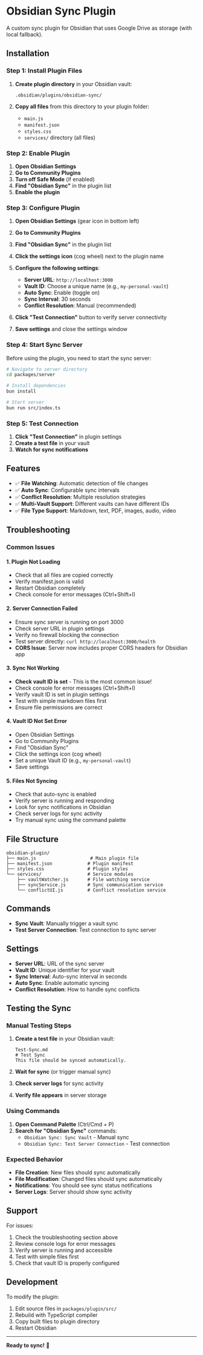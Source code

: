 # Obsidian Sync Plugin

A custom sync plugin for Obsidian that uses Google Drive as storage (with local fallback).

## Installation

### Step 1: Install Plugin Files

1. **Create plugin directory** in your Obsidian vault:
   ```
   .obsidian/plugins/obsidian-sync/
   ```

2. **Copy all files** from this directory to your plugin folder:
   - `main.js`
   - `manifest.json`
   - `styles.css`
   - `services/` directory (all files)

### Step 2: Enable Plugin

1. **Open Obsidian Settings**
2. **Go to Community Plugins**
3. **Turn off Safe Mode** (if enabled)
4. **Find "Obsidian Sync"** in the plugin list
5. **Enable the plugin**

### Step 3: Configure Plugin

1. **Open Obsidian Settings** (gear icon in bottom left)
2. **Go to Community Plugins**
3. **Find "Obsidian Sync"** in the plugin list
4. **Click the settings icon** (cog wheel) next to the plugin name
5. **Configure the following settings**:
   - **Server URL**: `http://localhost:3000`
   - **Vault ID**: Choose a unique name (e.g., `my-personal-vault`)
   - **Auto Sync**: Enable (toggle on)
   - **Sync Interval**: 30 seconds
   - **Conflict Resolution**: Manual (recommended)

6. **Click "Test Connection"** button to verify server connectivity
7. **Save settings** and close the settings window

### Step 4: Start Sync Server

Before using the plugin, you need to start the sync server:

```bash
# Navigate to server directory
cd packages/server

# Install dependencies
bun install

# Start server
bun run src/index.ts
```

### Step 5: Test Connection

1. **Click "Test Connection"** in plugin settings
2. **Create a test file** in your vault
3. **Watch for sync notifications**

## Features

- ✅ **File Watching**: Automatic detection of file changes
- ✅ **Auto Sync**: Configurable sync intervals
- ✅ **Conflict Resolution**: Multiple resolution strategies
- ✅ **Multi-Vault Support**: Different vaults can have different IDs
- ✅ **File Type Support**: Markdown, text, PDF, images, audio, video

## Troubleshooting

### Common Issues

#### 1. Plugin Not Loading
- Check that all files are copied correctly
- Verify manifest.json is valid
- Restart Obsidian completely
- Check console for error messages (Ctrl+Shift+I)

#### 2. Server Connection Failed
- Ensure sync server is running on port 3000
- Check server URL in plugin settings
- Verify no firewall blocking the connection
- Test server directly: `curl http://localhost:3000/health`
- **CORS Issue**: Server now includes proper CORS headers for Obsidian app

#### 3. Sync Not Working
- **Check vault ID is set** - This is the most common issue!
- Check console for error messages (Ctrl+Shift+I)
- Verify vault ID is set in plugin settings
- Test with simple markdown files first
- Ensure file permissions are correct

#### 4. Vault ID Not Set Error
- Open Obsidian Settings
- Go to Community Plugins
- Find "Obsidian Sync"
- Click the settings icon (cog wheel)
- Set a unique Vault ID (e.g., `my-personal-vault`)
- Save settings

#### 5. Files Not Syncing
- Check that auto-sync is enabled
- Verify server is running and responding
- Look for sync notifications in Obsidian
- Check server logs for sync activity
- Try manual sync using the command palette

## File Structure

```
obsidian-plugin/
├── main.js                    # Main plugin file
├── manifest.json             # Plugin manifest
├── styles.css                # Plugin styles
└── services/                 # Service modules
    ├── vaultWatcher.js       # File watching service
    ├── syncService.js        # Sync communication service
    └── conflictUI.js         # Conflict resolution service
```

## Commands

- **Sync Vault**: Manually trigger a vault sync
- **Test Server Connection**: Test connection to sync server

## Settings

- **Server URL**: URL of the sync server
- **Vault ID**: Unique identifier for your vault
- **Sync Interval**: Auto-sync interval in seconds
- **Auto Sync**: Enable automatic syncing
- **Conflict Resolution**: How to handle sync conflicts

## Testing the Sync

### Manual Testing Steps

1. **Create a test file** in your Obsidian vault:
   ```
   Test-Sync.md
   # Test Sync
   This file should be synced automatically.
   ```

2. **Wait for sync** (or trigger manual sync)
3. **Check server logs** for sync activity
4. **Verify file appears** in server storage

### Using Commands

1. **Open Command Palette** (Ctrl/Cmd + P)
2. **Search for "Obsidian Sync"** commands:
   - `Obsidian Sync: Sync Vault` - Manual sync
   - `Obsidian Sync: Test Server Connection` - Test connection

### Expected Behavior

- **File Creation**: New files should sync automatically
- **File Modification**: Changed files should sync automatically
- **Notifications**: You should see sync status notifications
- **Server Logs**: Server should show sync activity

## Support

For issues:
1. Check the troubleshooting section above
2. Review console logs for error messages
3. Verify server is running and accessible
4. Test with simple files first
5. Check that vault ID is properly configured

## Development

To modify the plugin:
1. Edit source files in `packages/plugin/src/`
2. Rebuild with TypeScript compiler
3. Copy built files to plugin directory
4. Restart Obsidian

---

**Ready to sync!** 🚀